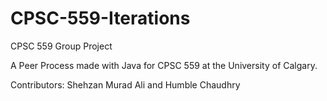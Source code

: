 # CPSC-559-Iterations
CPSC 559 Group Project

A Peer Process made with Java for CPSC 559 at the University of Calgary. 

Contributors: Shehzan Murad Ali and Humble Chaudhry


